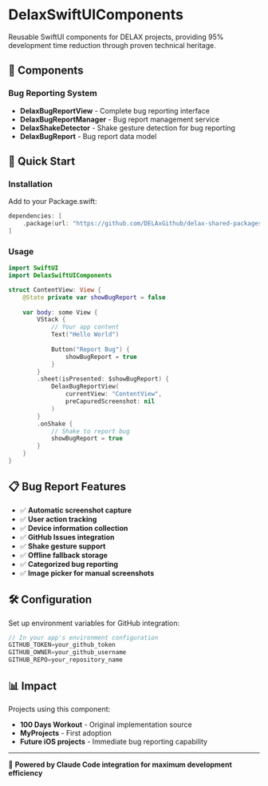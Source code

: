 # DelaxSwiftUIComponents

Reusable SwiftUI components for DELAX projects, providing 95% development time reduction through proven technical heritage.

## 🎯 Components

### Bug Reporting System
- **DelaxBugReportView** - Complete bug reporting interface
- **DelaxBugReportManager** - Bug report management service
- **DelaxShakeDetector** - Shake gesture detection for bug reporting
- **DelaxBugReport** - Bug report data model

## 🚀 Quick Start

### Installation

Add to your Package.swift:
```swift
dependencies: [
    .package(url: "https://github.com/DELAxGithub/delax-shared-packages", from: "1.0.0")
]
```

### Usage

```swift
import SwiftUI
import DelaxSwiftUIComponents

struct ContentView: View {
    @State private var showBugReport = false
    
    var body: some View {
        VStack {
            // Your app content
            Text("Hello World")
            
            Button("Report Bug") {
                showBugReport = true
            }
        }
        .sheet(isPresented: $showBugReport) {
            DelaxBugReportView(
                currentView: "ContentView",
                preCapuredScreenshot: nil
            )
        }
        .onShake {
            // Shake to report bug
            showBugReport = true
        }
    }
}
```

## 📋 Bug Report Features

- ✅ **Automatic screenshot capture**
- ✅ **User action tracking**
- ✅ **Device information collection**
- ✅ **GitHub Issues integration**
- ✅ **Shake gesture support**
- ✅ **Offline fallback storage**
- ✅ **Categorized bug reporting**
- ✅ **Image picker for manual screenshots**

## 🛠️ Configuration

Set up environment variables for GitHub integration:
```swift
// In your app's environment configuration
GITHUB_TOKEN=your_github_token
GITHUB_OWNER=your_github_username
GITHUB_REPO=your_repository_name
```

## 📊 Impact

Projects using this component:
- **100 Days Workout** - Original implementation source
- **MyProjects** - First adoption
- **Future iOS projects** - Immediate bug reporting capability

---

🤖 **Powered by Claude Code integration for maximum development efficiency**
